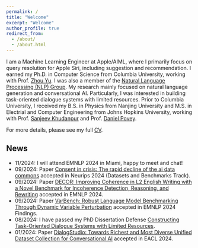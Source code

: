 ```yaml
---
permalink: /
title: "Welcome"
excerpt: "Welcome"
author_profile: true
redirect_from: 
  - /about/
  - /about.html
---
```




I am a Machine Learning Engineer at Apple/AIML, where I primarily focus on query resolution for Apple Siri, including suggestion and recommendation. I earned my Ph.D. in Computer Science from Columbia University, working with Prof. [Zhou Yu](https://www.cs.columbia.edu/~zhouyu/). I was also a member of the [Natural Language Processing (NLP) Group](http://www.cs.columbia.edu/nlp/people.cgi). My research mainly focused on natural language generation and conversational AI. Particularly, I was interested in building task-oriented dialogue systems with limited resources. Prior to Columbia University, I received my B.S. in Physics from Nanjing University and M.S. in Electrial and Computer Engineering from Johns Hopkins University, working with Prof. [Sanjeev Khudanpur](https://www.clsp.jhu.edu/faculty-pages/sanjeev/) and Prof. [Daniel Povey](https://www.danielpovey.com/).

For more details, please see my full [CV](https://qbetterk.github.io/cv/).

## News
- 11/2024: I will attend EMNLP 2024 in Miami, happy to meet and chat!
- 09/2024: Paper [Consent in crisis: The rapid decline of the ai data commons](https://arxiv.org/pdf/2407.14933) accepted in Neurips 2024 (Datasets and Benchmarks Track).
- 09/2024: Paper [DECOR: Improving Coherence in L2 English Writing with a Novel Benchmark for Incoherence Detection, Reasoning, and Rewriting](https://arxiv.org/pdf/2406.19650) accepted in EMNLP 2024.
- 09/2024: Paper [VarBench: Robust Language Model Benchmarking Through Dynamic Variable Perturbation](https://arxiv.org/pdf/2406.17681?) accepted in EMNLP 2024 Findings.
- 08/2024: I have passed my PhD Dissertation Defense [Constructing Task-Oriented Dialogue Systems with Limited Resources](https://www.proquest.com/docview/3107322111?pq-origsite=gscholar&fromopenview=true).
- 01/2024: Paper [DialogStudio: Towards Richest and Most Diverse Unified Dataset Collection for Conversational AI](https://arxiv.org/abs/2307.10172) accepted in EACL 2024.

<!-- - 10/2023: Paper [KRLS: Improving End-to-End Response Generation in Task Oriented Dialog with Reinforced Keywords Learning](https://arxiv.org/abs/2211.16773) accepted in EMNLP 2023.
- 09/2023: Paper [Learning a better initialization for soft prompts via meta-learning](https://arxiv.org/abs/2205.12471) accepted in AACL 2023.
- 07/2023: Paper [Enhancing Performance on Seen and Unseen Dialogue Scenarios using Retrieval-Augmented End-to-End Task-Oriented System](https://arxiv.org/abs/2308.08169) accepted in SIGDIAL 2023.
- 04/2023: Paper [User Adaptive Language Learning Chatbots with a Curriculum](https://arxiv.org/abs/2304.05489) accepted in AIED 2023.
- 02/2023: Paper [Stabilized In-Context Learning with Pre-trained Language Models for Few Shot Dialogue State Tracking](https://arxiv.org/abs/2302.05932) accepted in EACL 2023. -->